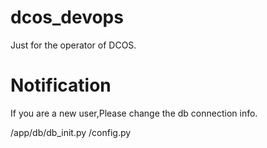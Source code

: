 # dcos_devops
Just for the operator of DCOS.

# Notification
If you are a new user,Please change the db connection info.

/app/db/db_init.py
/config.py
